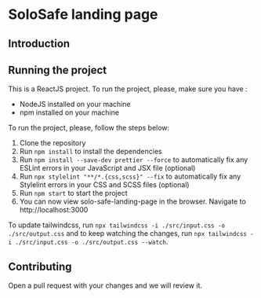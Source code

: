 # SoloSafe landing page

## Introduction

## Running the project

This is a ReactJS project. To run the project, please, make sure you have :

- NodeJS installed on your machine
- npm installed on your machine

To run the project, please, follow the steps below:

1. Clone the repository
2. Run `npm install` to install the dependencies
3. Run `npm install --save-dev prettier --force` to automatically fix any ESLint errors in your JavaScript and JSX file (optional)
4. Run `npx stylelint "**/*.{css,scss}" --fix` to automatically fix any Stylelint errors in your CSS and SCSS files (optional)
5. Run `npm start` to start the project
6. You can now view solo-safe-landing-page in the browser. Navigate to http://localhost:3000

To update tailwindcss, run `npx tailwindcss -i ./src/input.css -o ./src/output.css` and to keep watching the changes, run `npx tailwindcss -i ./src/input.css -o ./src/output.css --watch`.

## Contributing

Open a pull request with your changes and we will review it.
